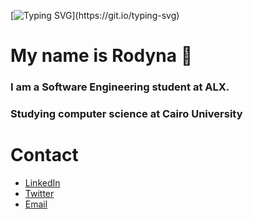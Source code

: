 [![Typing SVG](https://readme-typing-svg.demolab.com?font=Dancing+Script&weight=500&size=50&duration=5000&pause=1000&color=F7A7C9&center=true&vCenter=true&repeat=true&random=false&width=600&height=100&lines=Hello+there!%2C+this+is+Rodyna+Amr.)](https://git.io/typing-svg)
# My name is Rodyna 👋
### I am a Software Engineering student at ALX.
### Studying computer science at Cairo University

# Contact 
* [LinkedIn](https://www.linkedin.com/in/rodyna-amr-22027012cs/)
* [Twitter](https://twitter.com/rodynaamrfathy)
* [Email](mailto:rodynamr@icloud.com)

